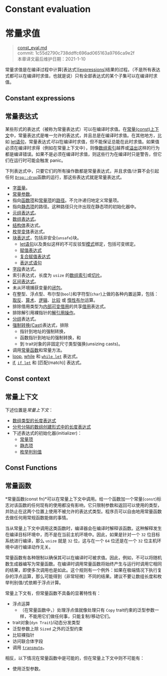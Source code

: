 # Constant evaluation
# 常量求值

>[const_eval.md](https://github.com/rust-lang/reference/blob/master/src/const_eval.md)\
>commit:  1c55d2790c738ddffc696ad065163a9766ca9e2f \
>本章译文最后维护日期：2021-1-10

常量求值是在编译过程中计算[表达式][[expressions]]结果的过程。（不是所有表达式都可以在编译时求值，也就是说）只有全部表达式的某个子集可以在编译时求值。

## Constant expressions
## 常量表达式

某些形式的表达式（被称为常量表达式）可以在编译时求值。在[常量(const)上下文](#const-context)中，常量表达式是唯一允许的表达式，并且总是在编译时求值。在其他地方，比如 [let语句][let statements]，常量表达式*可以*在编译时求值，但不能保证总能在此时求值。如果值必须在编译时求得（例如在常量上下文中），则像[数组索引][array indexing]越界或[溢出][overflow]这样的行为都是编译错误。如果不是必须在编译时求值，则这些行为在编译时只是警告，但它们在运行时可能会触发 panic。

下列表达式中，只要它们的所有操作数都是常量表达式，并且求值/计算不会引起任何 [`Drop::drop`][destructors]函数的运行，那这些表达式就是常量表达式。

* [字面量][Literals]。
* [常量参数][Const parameters]。
* 指向[函数项][functions]和[常量项][constants]的[路径][Paths]。不允许递归地定义常量项。
* 指向[静态项][statics]的路径。这种路径只允许出现在静态项的初始化器中。
* [元组表达式][Tuple expressions]。
* [数组表达式][Array expressions]。
* [结构体][Struct]表达式。
* [枚举变体][Enum variant]表达式。
* [块表达式][Block expressions]，包括非安全(`unsafe`)块。
    * [let语句][let statements]以及类似这样的不可反驳型[模式][patterns]绑定，包括可变绑定。
    * [赋值表达式][assignment expressions]
    * [复合赋值表达式][compound assignment expressions]
    * [表达式语句][expression statements]
* [字段][Field]表达式。
* 索引表达式，长度为 `usize` 的[数组索引][array indexing]或[切片][slice]。
* [区间表达式][Range expressions]。
* 未从环境捕获变量的[闭包][Closure expressions]。
* 在整型、浮点型、布尔型(`bool`)和字符型(`char`)上做的各种内置运算，包括：[取反][negation]、[算术][arithmetic]、[逻辑][logical]、[比较][comparison] 或 [惰性布尔][lazy boolean]运算。
* 排除借用类型为[内部可变借用][interior mutability]的共享[借用][borrow]表达式。
* 排除解引用裸指针的[解引用操作][dereference operator]。
* [分组][Grouped]表达式。
* [强制转换(Cast)][Cast]表达式，排除
  * 指针到地址的强制转换，
  * 函数指针到地址的强制转换，和
  * 到 trait对象的非固定尺寸类型强换(unsizing casts)。
* 调用[常量函数][const functions]和常量方法。
* [loop], [while] 和 [`while let`] 表达式。
* [if], [`if let`] 和 [匹配(match)] 表达式。

## Const context
## 常量上下文

下述位置是*常量上下文*：

* [数组类型的长度表达式][Array type length expressions]
* [分号分隔的数组创建形式中的长度表达式][array expressions]
* 下述表达式的初始化器(initializer)：
  * [常量项][constants]
  * [静态项][statics]
  * [枚举判别值][enum discriminants]

## Const Functions
## 常量函数

*常量函数(const fn)*可以在常量上下文中调用。给一个函数加一个常量(`const`)标志对该函数的任何现有的使用都没有影响，它只限制参数和返回可以使用的类型，并防止在这两个位置上使用不被允许的表达式类型。程序员可以自由地用常量函数去做任何用常规函数能做的事情。

当从常量上下文中调用这类函数时，编译器会在编译时解释该函数。这种解释发生在编译目标环境中，而不是在当前主机环境中。因此，如果是针对一个 `32` 位目标系统进行编译，那么 `usize` 就是 `32` 位，这与在一个 `64` 位还是在一个 `32` 位主机环境中进行编译动作无关。

常量函数有各种限制以确保其可以在编译时可被求值。因此，例如，不可以将随机数生成器编写为常量函数。在编译时调用常量函数将始终产生与运行时调用它相同的结果，即使多次调用也是如此。这个规则有一个例外：如果在极端情况下执行复杂的浮点运算，那么可能得到（非常轻微）不同的结果。建议不要让数组长度和枚举判别值/式依赖于浮点计算。

常量上下文有，但常量函数不具备的显著特性有：

* 浮点运算
  * （在常量函数中，）处理浮点值就像处理只有 `Copy` trait约束的泛型参数一样，不能用它们做任何事，只能复制/移动它们。
* trait对象(`dyn Trait`)/动态分发类型
* 泛型参数上除 `Sized` 之外的泛型约束
* 比较裸指针
* 访问联合体字段
* 调用 [`transmute`]。

相反，以下情况在常量函数中是可能的，但在常量上下文中则不可能有：

* 使用泛型参数。

[arithmetic]:           expressions/operator-expr.md#arithmetic-and-logical-binary-operators
[array expressions]:    expressions/array-expr.md
[array indexing]:       expressions/array-expr.md#array-and-slice-indexing-expressions
[array indexing]:       expressions/array-expr.md#array-and-slice-indexing-expressions
[array type length expressions]: types/array.md
[assignment expressions]: expressions/operator-expr.md#assignment-expressions
[compound assignment expressions]: expressions/operator-expr.md#compound-assignment-expressions
[block expressions]:    expressions/block-expr.md
[borrow]:               expressions/operator-expr.md#borrow-operators
[cast]:                 expressions/operator-expr.md#type-cast-expressions
[closure expressions]:  expressions/closure-expr.md
[comparison]:           expressions/operator-expr.md#comparison-operators
[const functions]:      items/functions.md#const-functions
[constants]:            items/constant-items.md
[Const parameters]:     items/generics.md
[dereference operator]: expressions/operator-expr.md#the-dereference-operator
[destructors]:          destructors.md
[enum discriminants]:   items/enumerations.md#custom-discriminant-values-for-fieldless-enumerations
[enum variant]:         expressions/enum-variant-expr.md
[expression statements]: statements.md#expression-statements
[expressions]:          expressions.md
[field]:                expressions/field-expr.md
[functions]:            items/functions.md
[grouped]:              expressions/grouped-expr.md
[interior mutability]:  interior-mutability.md
[if]:                   expressions/if-expr.md#if-expressions
[`if let`]:             expressions/if-expr.md#if-let-expressions
[lazy boolean]:         expressions/operator-expr.md#lazy-boolean-operators
[let statements]:       statements.md#let-statements
[literals]:             expressions/literal-expr.md
[logical]:              expressions/operator-expr.md#arithmetic-and-logical-binary-operators
[loop]:                 expressions/loop-expr.md#infinite-loops
[match]:                expressions/match-expr.md
[negation]:             expressions/operator-expr.md#negation-operators
[overflow]:             expressions/operator-expr.md#overflow
[paths]:                expressions/path-expr.md
[patterns]:             patterns.md
[range expressions]:    expressions/range-expr.md
[slice]:                types/slice.md
[statics]:              items/static-items.md
[struct]:               expressions/struct-expr.md
[tuple expressions]:    expressions/tuple-expr.md
[`transmute`]:          https://doc.rust-lang.org/std/mem/fn.transmute.html
[while]:                expressions/loop-expr.md#predicate-loops
[`while let`]:          expressions/loop-expr.md#predicate-pattern-loops

<!-- 2021-1-10-->
<!-- checked -->
